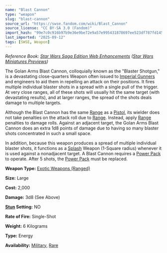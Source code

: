```yaml
---
name: "Blast Cannon"
type: "weapon"
slug: "blast-cannon"
source_url: "https://swse.fandom.com/wiki/Blast_Cannon"
source_license: "CC BY-SA 3.0 (Fandom)"
import_hash: "99e7c0c916b97b9e36e9be72e9a57e995431878697ee523df787fd145078aba3"
last_imported: "2025-09-12"
tags: [SWSE, Weapon]
---
```

*Reference Book: [Star Wars Saga Edition Web Enhancements](https://swse.fandom.com/wiki/Star_Wars_Saga_Edition_Web_Enhancements) ([Star Wars Miniatures Previews](https://swse.fandom.com/wiki/Star_Wars_Miniatures_Previews))*

The Golan Arms Blast Cannon, colloquially known as the "Blaster Shotgun," is a devastating close-quarters Weapon often issued to [Imperial Gunners](https://swse.fandom.com/wiki/Imperial_Gunners) and engineers to aid them in repelling an attack on their positions. It fires multiple individual blaster shots in a spread with a single pull of the trigger. At very close ranges, all of these shots will usually hit the same target (with devastating results), and at larger ranges, the spread of the shots deals damage to multiple targets.

Although the Blast Cannon has the same [Range](https://swse.fandom.com/wiki/Range) as a [Pistol](https://swse.fandom.com/wiki/Pistol), its wielder does not take penalties on the attack roll due to [Range](https://swse.fandom.com/wiki/Range). Instead, apply [Range](https://swse.fandom.com/wiki/Range) penalties to damage rolls. Against an adjacent target, the Golan Arms Blast Cannon does an extra 1d8 points of damage due to having so many blaster shots concentrated in such a small space.

In addition, because this weapon produces a spread of multiple individual blaster shots, it functions as a [Splash](https://swse.fandom.com/wiki/Splash) Weapon (1-Square radius) whenever it is used against a nonadjacent target. A Blast Cannon requires a [Power Pack](https://swse.fandom.com/wiki/Power_Pack) to operate. After 5 shots, the [Power Pack](https://swse.fandom.com/wiki/Power_Pack) must be replaced.

**Weapon Type:** [Exotic Weapons (Ranged)](https://swse.fandom.com/wiki/Exotic_Weapons_(Ranged))

**Size:** Large

**Cost:** 2,000

**Damage:** 3d8 (See Above)

**[Stun](https://swse.fandom.com/wiki/Stun) Setting:** NO

**Rate of Fire:** Single-Shot

**Weight:** 6 Kilograms

**Type:** Energy

**Availability:** [Military](https://swse.fandom.com/wiki/Military), [Rare](https://swse.fandom.com/wiki/Rare)